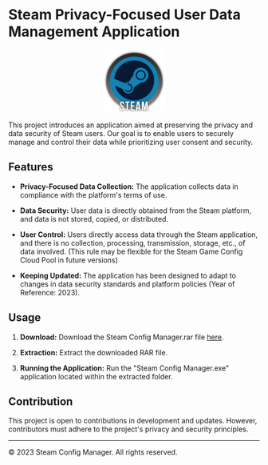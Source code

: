 # Steam Privacy-Focused User Data Management Application

<p align="center">
  <img src="https://raw.githubusercontent.com/AlperenAKKAYA05/SteamConfigManager/master/SteamConfigManager/SteamConfigManager/media/icon.png" alt="Project Logo" width="125" height="125">
</p>

This project introduces an application aimed at preserving the privacy and data security of Steam users. Our goal is to enable users to securely manage and control their data while prioritizing user consent and security.

## Features

- **Privacy-Focused Data Collection:** The application collects data in compliance with the platform's terms of use.

- **Data Security:** User data is directly obtained from the Steam platform, and data is not stored, copied, or distributed.

- **User Control:** Users directly access data through the Steam application, and there is no collection, processing, transmission, storage, etc., of data involved. (This rule may be flexible for the Steam Game Config Cloud Pool in future versions)

- **Keeping Updated:** The application has been designed to adapt to changes in data security standards and platform policies (Year of Reference: 2023).

## Usage

1. **Download:** Download the Steam Config Manager.rar file [here](link_to_download).

2. **Extraction:** Extract the downloaded RAR file.

3. **Running the Application:** Run the "Steam Config Manager.exe" application located within the extracted folder.

## Contribution

This project is open to contributions in development and updates. However, contributors must adhere to the project's privacy and security principles.

---

© 2023 Steam Config Manager. All rights reserved.
